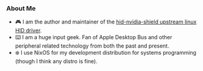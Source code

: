 ### About Me

- 🎮  I am the author and maintainer of the [hid-nvidia-shield upstream linux HID driver](https://git.kernel.org/pub/scm/linux/kernel/git/torvalds/linux.git/tree/drivers/hid/hid-nvidia-shield.c).
- ⌨️  I am a huge input geek. Fan of Apple Desktop Bus and other peripheral related technology from both the past and present.
- ❄️  I use NixOS for my development distribution for systems programming (though I think any distro is fine).

<!--
**Binary-Eater/Binary-Eater** is a ✨ _special_ ✨ repository because its `README.md` (this file) appears on your GitHub profile.

Here are some ideas to get you started:

- 🔭 I’m currently working on ...
- 🌱 I’m currently learning ...
- 👯 I’m looking to collaborate on ...
- 🤔 I’m looking for help with ...
- 💬 Ask me about ...
- 📫 How to reach me: ...
- 😄 Pronouns: ...
- ⚡ Fun fact: ...
-->

